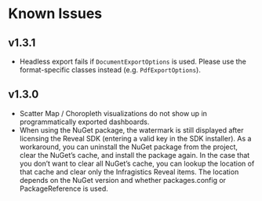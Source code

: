 # Known Issues

## v1.3.1
- Headless export fails if ```DocumentExportOptions``` is used. Please use the format-specific classes instead (e.g. ```PdfExportOptions```).

## v1.3.0
- Scatter Map / Choropleth visualizations do not show up in programmatically exported dashboards.
- When using the NuGet package, the watermark is still displayed after licensing the Reveal SDK (entering a valid key in the SDK installer). As a workaround, you can uninstall the NuGet package from the project, clear the NuGet’s cache, and install the package again. In the case that you don’t want to clear all NuGet’s cache, you can lookup the location of that cache and clear only the Infragistics Reveal items. The location depends on the NuGet version and whether packages.config or PackageReference is used.